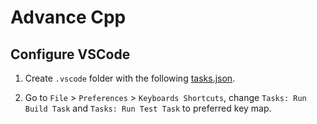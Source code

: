 # Advance Cpp

## Configure VSCode

1. Create `.vscode` folder with the following [tasks.json]().

2. Go to `File` > `Preferences` > `Keyboards Shortcuts`, change `Tasks: Run Build Task` and `Tasks: Run Test Task` to preferred key map.


